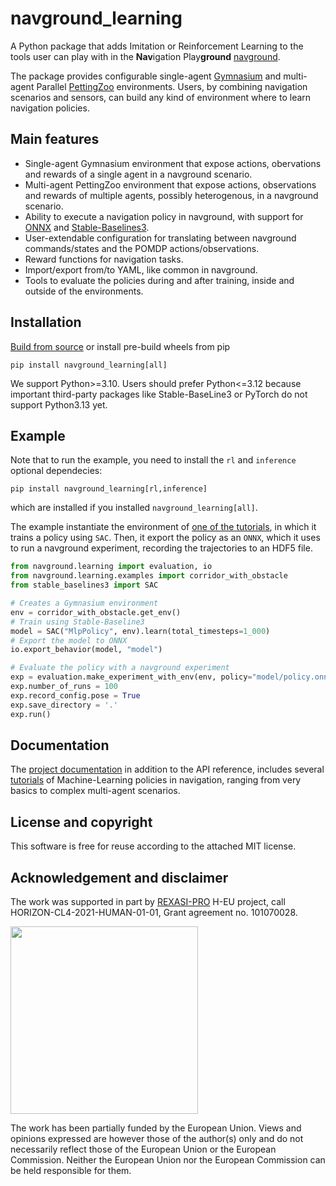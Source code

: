# navground_learning

A Python package that adds Imitation or Reinforcement Learning to the tools user can play with in the **Nav**igation Play**ground** [navground](https://github.com/idsia-robotics/navground).

The package provides configurable single-agent [Gymnasium](https://gymnasium.farama.org/index.html)  and multi-agent Parallel [PettingZoo](https://pettingzoo.farama.org/index.html) environments. Users, by combining navigation scenarios and sensors, can build any kind of environment where to learn navigation policies.

## Main features

- Single-agent Gymnasium environment that expose actions, obervations and rewards of a single agent in a navground scenario.
- Multi-agent PettingZoo environment that expose actions, observations and rewards of multiple agents, possibly heterogenous, in a navground scenario.
- Ability to execute a navigation policy in navground, with support for [ONNX](https://onnx.ai) and [Stable-Baselines3](https://stable-baselines3.readthedocs.io).
- User-extendable configuration for translating between navground commands/states and the POMDP actions/observations.
- Reward functions for navigation tasks.
- Import/export from/to YAML, like common in navground.
- Tools to evaluate the policies during and after training, inside and outside of the environments.

## Installation

[Build from source](https://idsia-robotics.github.io/navground_learning/installation.html) or install pre-build wheels from pip

```
pip install navground_learning[all]
```

We support Python>=3.10. Users should prefer Python<=3.12 because important third-party packages like Stable-BaseLine3 or PyTorch do not support Python3.13 yet.

## Example

Note that to run the example, you need to install the `rl` and `inference` optional dependecies:

```
pip install navground_learning[rl,inference]
```

which are installed if you installed `navground_learning[all]`.


The example instantiate the environment of [one of the tutorials](https://idsia-robotics.github.io/navground_learning/tutorials/corridor_with_obstacle.html), in which it trains a policy using `SAC`.
Then, it export the policy as an `ONNX`, which it uses to run a navground experiment, recording the trajectories to an HDF5 file.

```python
from navground.learning import evaluation, io
from navground.learning.examples import corridor_with_obstacle
from stable_baselines3 import SAC

# Creates a Gymnasium environment 
env = corridor_with_obstacle.get_env()
# Train using Stable-Baseline3
model = SAC("MlpPolicy", env).learn(total_timesteps=1_000)
# Export the model to ONNX
io.export_behavior(model, "model")

# Evaluate the policy with a navground experiment
exp = evaluation.make_experiment_with_env(env, policy="model/policy.onnx")
exp.number_of_runs = 100
exp.record_config.pose = True
exp.save_directory = '.'
exp.run()
```
## Documentation

The [project documentation](https://idsia-robotics.github.io/navground_learning) in addition to the API reference, includes 
several [tutorials](https://idsia-robotics.github.io/navground_learning/tutorials) of Machine-Learning policies in navigation, ranging from very basics to complex multi-agent scenarios. 

## License and copyright

This software is free for reuse according to the attached MIT license.

## Acknowledgement and disclaimer

The work was supported in part by [REXASI-PRO](https://rexasi-pro.spindoxlabs.com) H-EU project, call HORIZON-CL4-2021-HUMAN-01-01, Grant agreement no. 101070028.

<img src="https://rexasi-pro.spindoxlabs.com/wp-content/uploads/2023/01/Bianco-Viola-Moderno-Minimalista-Logo-e1675187551324.png"  width="300">

The work has been partially funded by the European Union. Views and opinions expressed are however those of the author(s) only and do not necessarily reflect those of the European Union or the European Commission. Neither the European Union nor the European Commission can be held responsible for them.